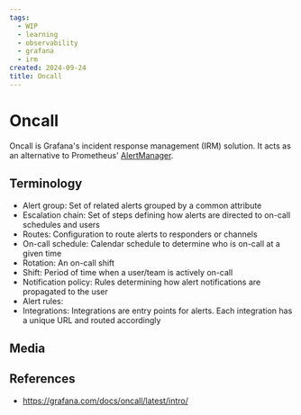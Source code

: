 ```yaml
---
tags:
  - WIP
  - learning
  - observability
  - grafana
  - irm
created: 2024-09-24
title: Oncall
---
```


# Oncall

Oncall is Grafana's incident response management (IRM) solution. It acts as an alternative to Prometheus' [AlertManager](../prometheus/alertmanager).

## Terminology

- Alert group: Set of related alerts grouped by a common attribute
- Escalation chain: Set of steps defining how alerts are directed to on-call schedules and users
- Routes: Configuration to route alerts to responders or channels
- On-call schedule: Calendar schedule to determine who is on-call at a given time
- Rotation: An on-call shift
- Shift: Period of time when a user/team is actively on-call
- Notification policy: Rules determining how alert notifications are propagated to the user
- Alert rules: 
- Integrations: Integrations are entry points for alerts. Each integration has a unique URL and routed accordingly


## Media

## References

- https://grafana.com/docs/oncall/latest/intro/
